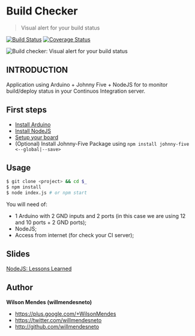 # Build Checker

> Visual alert for your build status

[![Build Status](https://travis-ci.org/willmendesneto/build-checker.png?branch=master)](https://travis-ci.org/willmendesneto/build-checker)
[![Coverage Status](https://coveralls.io/repos/willmendesneto/build-checker/badge.svg?branch=master)](https://coveralls.io/r/willmendesneto/build-checker?branch=master)

![Build checker: Visual alert for your build status](build-checker.png)

## INTRODUCTION

Application using Arduino + Johnny Five + NodeJS for to monitor build/deploy status in your Continuos Integration server.


## First steps

- [Install Arduino](https://www.arduino.cc/en/Main/Software)
- [Install NodeJS](https://nodejs.org/en/download/)
- [Setup your board](http://johnny-five.io/platform-support/)
- (Optional) Install Johnny-Five Package using ```npm install johnny-five <--global|--save>```


## Usage

```bash
$ git clone <project> && cd $_
$ npm install
$ node index.js # or npm start
```

You will need of:
- 1 Arduino with 2 GND inputs and 2 ports (in this case we are using 12 and 10 ports + 2 GND ports);
- NodeJS;
- Access from internet (for check your CI server);


## Slides

[NodeJS: Lessons Learned](http://slides.com/willmendesneto/nodejs-lessons-learned#/)

## Author

**Wilson Mendes (willmendesneto)**
+ <https://plus.google.com/+WilsonMendes>
+ <https://twitter.com/willmendesneto>
+ <http://github.com/willmendesneto>
